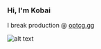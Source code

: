 ### Hi, I'm Kobai



I break production @ [optcg.gg](https://www.optcg.gg/)

![alt text](https://media.tenor.com/FPvhsv3nFQkAAAAC/kaido-one-piece.gif)
<!--
**Kobai/kobai** is a ✨ _special_ ✨ repository because its `README.md` (this file) appears on your GitHub profile.

Here are some ideas to get you started:

- 🔭 I’m currently working on ...
- 🌱 I’m currently learning ...
- 👯 I’m looking to collaborate on ...
- 🤔 I’m looking for help with ...
- 💬 Ask me about ...
- 📫 How to reach me: ...
- 😄 Pronouns: ...
- ⚡ Fun fact: ...
-->
